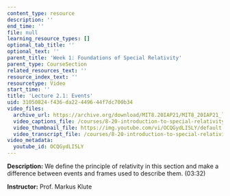 ```yaml
---
content_type: resource
description: ''
end_time: ''
file: null
learning_resource_types: []
optional_tab_title: ''
optional_text: ''
parent_title: 'Week 1: Foundations of Special Relativity'
parent_type: CourseSection
related_resources_text: ''
resource_index_text: ''
resourcetype: Video
start_time: ''
title: 'Lecture 2.1: Events'
uid: 31050824-f436-da22-4496-44f7dc700b34
video_files:
  archive_url: https://archive.org/download/MIT8.20IAP21/MIT8_20IAP21_lec02-1_300k.mp4
  video_captions_file: /courses/8-20-introduction-to-special-relativity-january-iap-2021/0923177a601756dbaf3c1e8def5d2782_OCQGydLI5LY.vtt
  video_thumbnail_file: https://img.youtube.com/vi/OCQGydLI5LY/default.jpg
  video_transcript_file: /courses/8-20-introduction-to-special-relativity-january-iap-2021/f899cfc0c8a0042f1f75808c101e0d31_OCQGydLI5LY.pdf
video_metadata:
  youtube_id: OCQGydLI5LY
---
```


**Description:** We define the principle of relativity in this section and make a difference between events and frames used to describe them. (03:32)

**Instructor:** Prof. Markus Klute